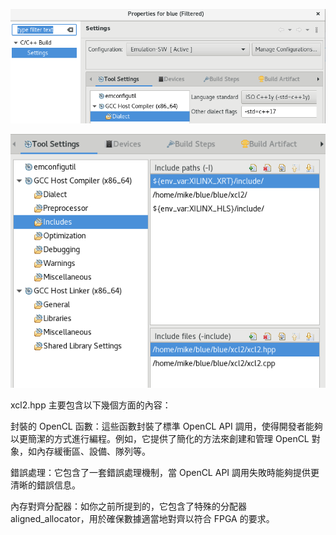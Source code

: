 ![Alt text](image.png)

![Alt text](image-1.png)

xcl2.hpp 主要包含以下幾個方面的內容：

封裝的 OpenCL 函數：這些函數封裝了標準 OpenCL API 調用，使得開發者能夠以更簡潔的方式進行編程。例如，它提供了簡化的方法來創建和管理 OpenCL 對象，如內存緩衝區、設備、隊列等。

錯誤處理：它包含了一套錯誤處理機制，當 OpenCL API 調用失敗時能夠提供更清晰的錯誤信息。

內存對齊分配器：如你之前所提到的，它包含了特殊的分配器 aligned_allocator，用於確保數據適當地對齊以符合 FPGA 的要求。
